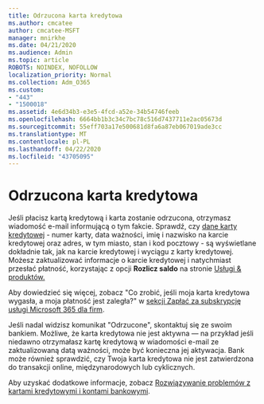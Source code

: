 ```yaml
---
title: Odrzucona karta kredytowa
ms.author: cmcatee
author: cmcatee-MSFT
manager: mnirkhe
ms.date: 04/21/2020
ms.audience: Admin
ms.topic: article
ROBOTS: NOINDEX, NOFOLLOW
localization_priority: Normal
ms.collection: Adm_O365
ms.custom:
- "443"
- "1500018"
ms.assetid: 4e6d34b3-e3e5-4fcd-a52e-34b54746feeb
ms.openlocfilehash: 6664bb1b3c34c7bc78c516d7437711e2ac05673d
ms.sourcegitcommit: 55eff703a17e500681d8fa6a87eb067019ade3cc
ms.translationtype: MT
ms.contentlocale: pl-PL
ms.lasthandoff: 04/22/2020
ms.locfileid: "43705095"
---
```

# <a name="declined-credit-card"></a>Odrzucona karta kredytowa

Jeśli płacisz kartą kredytową i karta zostanie odrzucona, otrzymasz wiadomość e-mail informującą o tym fakcie. Sprawdź, czy [dane karty kredytowej](https://go.microsoft.com/fwlink/p/?linkid=842054) - numer karty, data ważności, imię i nazwisko na karcie kredytowej oraz adres, w tym miasto, stan i kod pocztowy - są wyświetlane dokładnie tak, jak na karcie kredytowej i wyciągu z karty kredytowej. Możesz zaktualizować informacje o karcie kredytowej i natychmiast przesłać płatność, korzystając z opcji **Rozlicz saldo** na stronie [Usługi & produktów.](https://go.microsoft.com/fwlink/p/?linkid=842054) 

Aby dowiedzieć się więcej, zobacz "Co zrobić, jeśli moja karta kredytowa wygasła, a moja płatność jest zaległa?" w [sekcji Zapłać za subskrypcję usługi Microsoft 365 dla firm](https://docs.microsoft.com/office365/admin/subscriptions-and-billing/pay-for-your-subscription#what-if-my-credit-card-was-declined-and-my-payment-is-past-due).
  
Jeśli nadal widzisz komunikat "Odrzucone", skontaktuj się ze swoim bankiem. Możliwe, że karta kredytowa nie jest aktywna — na przykład jeśli niedawno otrzymałasz kartę kredytową w wiadomości e-mail ze zaktualizowaną datą ważności, może być konieczna jej aktywacja. Bank może również sprawdzić, czy Twoja karta kredytowa nie jest zatwierdzona do transakcji online, międzynarodowych lub cyklicznych.
  
Aby uzyskać dodatkowe informacje, zobacz [Rozwiązywanie problemów z kartami kredytowymi i kontami bankowymi](https://docs.microsoft.com/office365/admin/subscriptions-and-billing/add-update-or-remove-credit-card-or-bank-account#troubleshooting-credit-cards-and-bank-accounts).